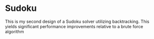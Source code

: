 # Sudoku

This is my second design of a Sudoku solver utilizing backtracking. This yields significant performance improvements relative to a brute force algorithm

